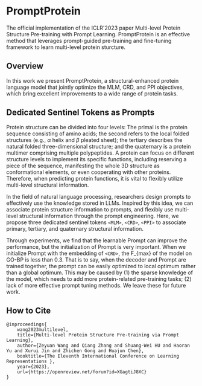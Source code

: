 # PromptProtein
The official implementation of the ICLR'2023 paper Multi-level Protein Structure Pre-training with Prompt Learning. PromptProtein is an effective method that leverages prompt-guided pre-training and fine-tuning framework to learn multi-level protein sturcture.

## Overview
In this work we present PromptProtein, a structural-enhanced protein language model that jointly optimize the MLM, CRD, and PPI objectives, which bring excellent improvements to a wide range of protein tasks.

## Dedicated Sentinel Tokens as Prompts
Protein structure can be divided into four levels: The primal is the protein sequence consisting of amino acids; the second refers to the local folded structures (e.g., $\alpha$ helix and $\beta$ pleated sheet); the tertiary describes the natural folded three-dimensional structure; and the quaternary is a protein multimer comprising multiple polypeptides. A protein can focus on different structure levels to implement its specific functions, including reserving a piece of the sequence, manifesting the whole 3D structure as conformational elements, or even cooperating with other proteins. Therefore, when predicting protein functions, it is vital to flexibly utilize multi-level structural information. 

In the field of natural language processing, researchers design prompts to effectively use the knowledge stored in LLMs. Inspired by this idea, we can associate protein structure information to prompts, and flexibly use multi-level structural information through the prompt engineering. Here, we propose three dedicated sentinel tokens `<MLM>`, `<CRD>`, `<PPI>` to associate primary, tertiary, and quaternary structural information.

Through experiments, we find that the learnable Prompt can improve the performance, but the initialization of Prompt is very important. When we initialize Prompt with the embedding of `<CRD>`, the F_{max} of the model on GO-BP is less than 0.3. That is to say, when the decoder and Prompt are trained together, the prompt can be easily optimized to local optimum rather than a global optimum. This may be caused by (1) the sparse knowledge of the model, which needs to add more protein-related pre-training tasks; (2) lack of more effective prompt tuning methods. We leave these for future work.

## How to Cite
```
@inproceedings{
    wang2023multilevel,
    title={Multi-level Protein Structure Pre-training via Prompt Learning},
    author={Zeyuan Wang and Qiang Zhang and Shuang-Wei HU and Haoran Yu and Xurui Jin and Zhichen Gong and Huajun Chen},
    booktitle={The Eleventh International Conference on Learning Representations },
    year={2023},
    url={https://openreview.net/forum?id=XGagtiJ8XC}
}
```

